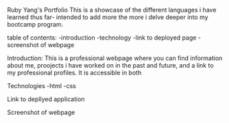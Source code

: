 Ruby Yang's Portfolio
This is a showcase of the different  languages i have learned thus far- intended to add more the more i delve deeper into my bootcamp program.


table of contents:
-introduction
-technology
-link to deployed page
-screenshot of webpage

Introduction:
This is a professional webpage where you can find information about me, proojects i have worked on in the past and future, and a link to my professional profiles. It is accessible in both 

Technologies
-html
-css


Link to depllyed application

Screenshot of webpage


